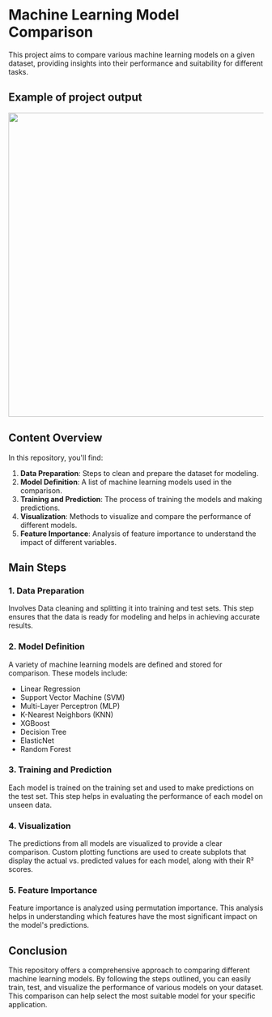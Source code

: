 # Machine Learning Model Comparison

This project aims to compare various machine learning models on a given dataset, providing insights into their performance and suitability for different tasks.

## Example of project output  

<img src="https://github.com/user-attachments/assets/d922f9c0-bb89-48a5-97e1-5fd5af294477" width="600"  />


## Content Overview

In this repository, you'll find:

1. **Data Preparation**: Steps to clean and prepare the dataset for modeling.
2. **Model Definition**: A list of machine learning models used in the comparison.
3. **Training and Prediction**: The process of training the models and making predictions.
4. **Visualization**: Methods to visualize and compare the performance of different models.
5. **Feature Importance**: Analysis of feature importance to understand the impact of different variables.

## Main Steps

### 1. Data Preparation

Involves Data cleaning and splitting it into training and test sets. This step ensures that the data is ready for modeling and helps in achieving accurate results.

### 2. Model Definition

A variety of machine learning models are defined and stored for comparison. These models include:

- Linear Regression
- Support Vector Machine (SVM)
- Multi-Layer Perceptron (MLP)
- K-Nearest Neighbors (KNN)
- XGBoost
- Decision Tree
- ElasticNet
- Random Forest

### 3. Training and Prediction

Each model is trained on the training set and used to make predictions on the test set. This step helps in evaluating the performance of each model on unseen data.

### 4. Visualization

The predictions from all models are visualized to provide a clear comparison. Custom plotting functions are used to create subplots that display the actual vs. predicted values for each model, along with their R² scores.

### 5. Feature Importance

Feature importance is analyzed using permutation importance. This analysis helps in understanding which features have the most significant impact on the model's predictions.

## Conclusion

This repository offers a comprehensive approach to comparing different machine learning models. By following the steps outlined, you can easily train, test, and visualize the performance of various models on your dataset. This comparison can help select the most suitable model for your specific application.




